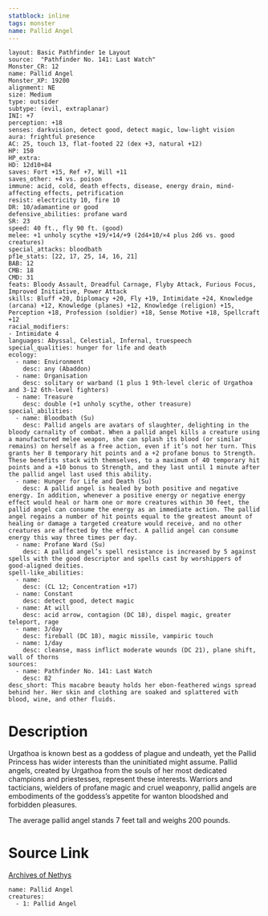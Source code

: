 ```yaml
---
statblock: inline
tags: monster
name: Pallid Angel
---
```

```statblock
layout: Basic Pathfinder 1e Layout
source:  "Pathfinder No. 141: Last Watch"
Monster_CR: 12
name: Pallid Angel
Monster_XP: 19200
alignment: NE
size: Medium
type: outsider
subtype: (evil, extraplanar)
INI: +7
perception: +18
senses: darkvision, detect good, detect magic, low-light vision
aura: frightful presence
AC: 25, touch 13, flat-footed 22 (dex +3, natural +12)
HP: 150
HP_extra: 
HD: 12d10+84
saves: Fort +15, Ref +7, Will +11
saves_other: +4 vs. poison
immune: acid, cold, death effects, disease, energy drain, mind-affecting effects, petrification
resist: electricity 10, fire 10
DR: 10/adamantine or good
defensive_abilities: profane ward
SR: 23
speed: 40 ft., fly 90 ft. (good)
melee: +1 unholy scythe +19/+14/+9 (2d4+10/×4 plus 2d6 vs. good creatures)
special_attacks: bloodbath
pf1e_stats: [22, 17, 25, 14, 16, 21]
BAB: 12
CMB: 18
CMD: 31
feats: Bloody Assault, Dreadful Carnage, Flyby Attack, Furious Focus, Improved Initiative, Power Attack
skills: Bluff +20, Diplomacy +20, Fly +19, Intimidate +24, Knowledge (arcana) +12, Knowledge (planes) +12, Knowledge (religion) +15, Perception +18, Profession (soldier) +18, Sense Motive +18, Spellcraft +12
racial_modifiers:
- Intimidate 4
languages: Abyssal, Celestial, Infernal, truespeech
special_qualities: hunger for life and death
ecology:
  - name: Environment
    desc: any (Abaddon)
  - name: Organisation
    desc: solitary or warband (1 plus 1 9th-level cleric of Urgathoa and 3-12 6th-level fighters)
  - name: Treasure
    desc: double (+1 unholy scythe, other treasure)
special_abilities:
  - name: Bloodbath (Su)
    desc: Pallid angels are avatars of slaughter, delighting in the bloody carnality of combat. When a pallid angel kills a creature using a manufactured melee weapon, she can splash its blood (or similar remains) on herself as a free action, even if it’s not her turn. This grants her 8 temporary hit points and a +2 profane bonus to Strength. These benefits stack with themselves, to a maximum of 40 temporary hit points and a +10 bonus to Strength, and they last until 1 minute after the pallid angel last used this ability.
  - name: Hunger for Life and Death (Su)
    desc: A pallid angel is healed by both positive and negative energy. In addition, whenever a positive energy or negative energy effect would heal or harm one or more creatures within 30 feet, the pallid angel can consume the energy as an immediate action. The pallid angel regains a number of hit points equal to the greatest amount of healing or damage a targeted creature would receive, and no other creatures are affected by the effect. A pallid angel can consume energy this way three times per day.
  - name: Profane Ward (Su)
    desc: A pallid angel’s spell resistance is increased by 5 against spells with the good descriptor and spells cast by worshippers of good-aligned deities.
spell-like_abilities:
  - name:
    desc: (CL 12; Concentration +17)
  - name: Constant
    desc: detect good, detect magic
  - name: At will
    desc: acid arrow, contagion (DC 18), dispel magic, greater teleport, rage
  - name: 3/day
    desc: fireball (DC 18), magic missile, vampiric touch
  - name: 1/day
    desc: cleanse, mass inflict moderate wounds (DC 21), plane shift, wall of thorns
sources:
  - name: Pathfinder No. 141: Last Watch
    desc: 82
desc_short: This macabre beauty holds her ebon-feathered wings spread behind her. Her skin and clothing are soaked and splattered with blood, wine, and other fluids.
```
# Description
Urgathoa is known best as a goddess of plague and undeath, yet the Pallid Princess has wider interests than the uninitiated might assume. Pallid angels, created by Urgathoa from the souls of her most dedicated champions and priestesses, represent these interests. Warriors and tacticians, wielders of profane magic and cruel weaponry, pallid angels are embodiments of the goddess’s appetite for wanton bloodshed and forbidden pleasures.

 The average pallid angel stands 7 feet tall and weighs 200 pounds.
# Source Link
[Archives of Nethys](https://aonprd.com/MonsterDisplay.aspx?ItemName=Pallid%20Angel)
```encounter-table
name: Pallid Angel
creatures:
  - 1: Pallid Angel
```
